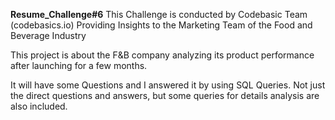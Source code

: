 **Resume_Challenge#6**
This Challenge is conducted by Codebasic Team (codebasics.io)
Providing Insights to the Marketing Team of the Food and Beverage Industry 

This project is about the F&B company analyzing its product performance after launching for a few months. 

It will have some Questions and I answered it by using SQL Queries.
Not just the direct questions and answers, but some queries for details analysis are also included.
